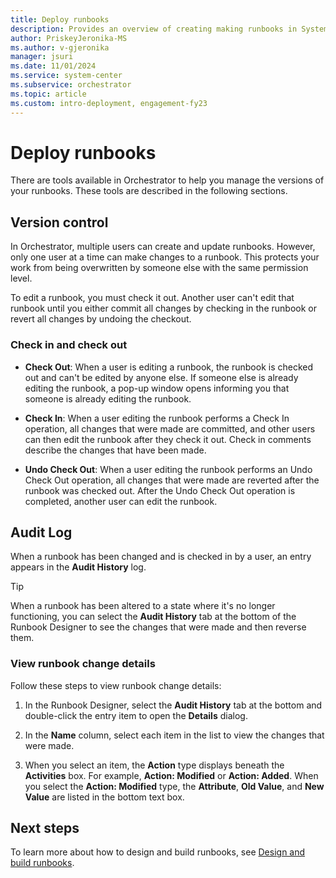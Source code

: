 ```yaml
---
title: Deploy runbooks
description: Provides an overview of creating making runbooks in System Center - Orchestrator
author: PriskeyJeronika-MS
ms.author: v-gjeronika
manager: jsuri
ms.date: 11/01/2024
ms.service: system-center
ms.subservice: orchestrator
ms.topic: article
ms.custom: intro-deployment, engagement-fy23
---
```


# Deploy runbooks

There are tools available in Orchestrator to help you manage the versions of your runbooks. These tools are described in the following sections.  

## Version control

In Orchestrator, multiple users can create and update runbooks. However, only one user at a time can make changes to a runbook. This protects your work from being overwritten by someone else with the same permission level.  

To edit a runbook, you must check it out. Another user can't edit that runbook until you either commit all changes by checking in the runbook or revert all changes by undoing the checkout.  

### Check in and check out  

- **Check Out**: When a user is editing a runbook, the runbook is checked out and can't be edited by anyone else. If someone else is already editing the runbook, a pop\-up window opens informing you that someone is already editing the runbook.  

- **Check In**: When a user editing the runbook performs a Check In operation, all changes that were made are committed, and other users can then edit the runbook after they check it out. Check in comments describe the changes that have been made.  

- **Undo Check Out**: When a user editing the runbook performs an Undo Check Out operation, all changes that were made are reverted after the runbook was checked out. After the Undo Check Out operation is completed, another user can edit the runbook.  

## Audit Log

When a runbook has been changed and is checked in by a user, an entry appears in the **Audit History** log.  

> [!TIP]  
> When a runbook has been altered to a state where it's no longer functioning, you can select the **Audit History** tab at the bottom of the Runbook Designer to see the changes that were made and then reverse them.  

### View runbook change details  

Follow these steps to view runbook change details:

1. In the Runbook Designer, select the **Audit History** tab at the bottom and double-click the entry item to open the **Details** dialog.  

2. In the **Name** column, select each item in the list to view the changes that were made.  

3. When you select an item, the **Action** type displays beneath the **Activities** box. For example, **Action: Modified** or **Action: Added**. When you select the **Action: Modified** type, the **Attribute**, **Old Value**, and **New Value** are listed in the bottom text box.  

## Next steps  

To learn more about how to design and build runbooks, see [Design and build runbooks](design-and-build-runbooks.md).
